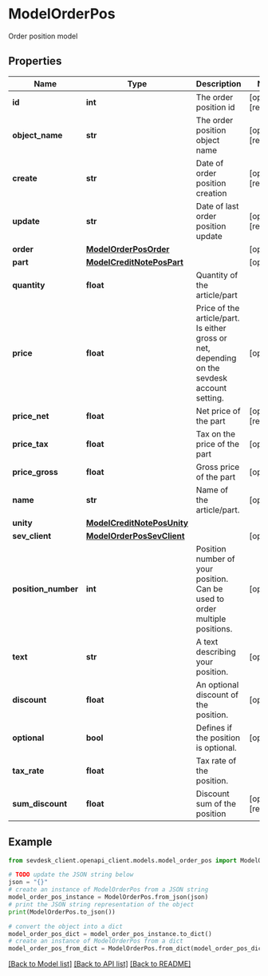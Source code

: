 # ModelOrderPos

Order position model

## Properties

Name | Type | Description | Notes
------------ | ------------- | ------------- | -------------
**id** | **int** | The order position id | [optional] [readonly] 
**object_name** | **str** | The order position object name | [optional] [readonly] 
**create** | **str** | Date of order position creation | [optional] [readonly] 
**update** | **str** | Date of last order position update | [optional] [readonly] 
**order** | [**ModelOrderPosOrder**](ModelOrderPosOrder.md) |  | [optional] 
**part** | [**ModelCreditNotePosPart**](ModelCreditNotePosPart.md) |  | [optional] 
**quantity** | **float** | Quantity of the article/part | 
**price** | **float** | Price of the article/part. Is either gross or net, depending on the sevdesk account setting. | [optional] 
**price_net** | **float** | Net price of the part | [optional] [readonly] 
**price_tax** | **float** | Tax on the price of the part | [optional] 
**price_gross** | **float** | Gross price of the part | [optional] 
**name** | **str** | Name of the article/part. | [optional] 
**unity** | [**ModelCreditNotePosUnity**](ModelCreditNotePosUnity.md) |  | 
**sev_client** | [**ModelOrderPosSevClient**](ModelOrderPosSevClient.md) |  | [optional] 
**position_number** | **int** | Position number of your position. Can be used to order multiple positions. | [optional] 
**text** | **str** | A text describing your position. | [optional] 
**discount** | **float** | An optional discount of the position. | [optional] 
**optional** | **bool** | Defines if the position is optional. | [optional] 
**tax_rate** | **float** | Tax rate of the position. | 
**sum_discount** | **float** | Discount sum of the position | [optional] [readonly] 

## Example

```python
from sevdesk_client.openapi_client.models.model_order_pos import ModelOrderPos

# TODO update the JSON string below
json = "{}"
# create an instance of ModelOrderPos from a JSON string
model_order_pos_instance = ModelOrderPos.from_json(json)
# print the JSON string representation of the object
print(ModelOrderPos.to_json())

# convert the object into a dict
model_order_pos_dict = model_order_pos_instance.to_dict()
# create an instance of ModelOrderPos from a dict
model_order_pos_from_dict = ModelOrderPos.from_dict(model_order_pos_dict)
```
[[Back to Model list]](../README.md#documentation-for-models) [[Back to API list]](../README.md#documentation-for-api-endpoints) [[Back to README]](../README.md)


